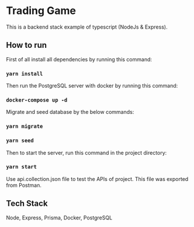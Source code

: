 # Trading Game

This is a backend stack example of typescript (NodeJs & Express).

## How to run

First of all install all dependencies by running this command:

### `yarn install`

Then run the PostgreSQL server with docker by running this command:

### `docker-compose up -d`

Migrate and seed database by the below commands:

### `yarn migrate`

### `yarn seed`

Then to start the server, run this command in the project directory:

### `yarn start`

Use api.collection.json file to test the APIs of project. This file was exported from Postman.

## Tech Stack

Node, Express, Prisma, Docker, PostgreSQL
